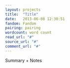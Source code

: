 ```yaml
---
layout: projects
title:  "Title"
date:   2013-06-08 12:30:51
fandom: Fandom
pairing: pairing
wordcount: word count
read_url: "#"
source_url: "#"
comment_url: "#"
---
```


Summary + Notes

